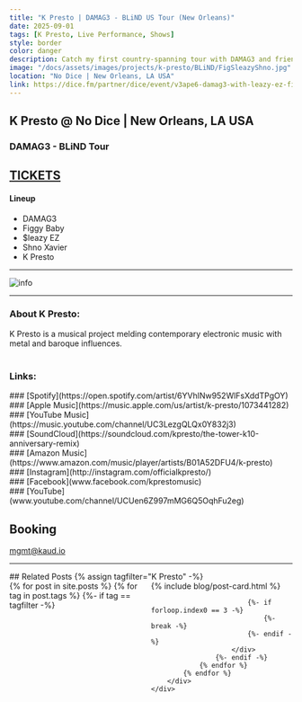 ```yaml
---
title: "K Presto | DAMAG3 - BLiND US Tour (New Orleans)"
date: 2025-09-01
tags: [K Presto, Live Performance, Shows]
style: border
color: danger
description: Catch my first country-spanning tour with DAMAG3 and friends! Tickets on sale now.
image: "/docs/assets/images/projects/k-presto/BLiND/FigSleazyShno.jpg"
location: "No Dice | New Orleans, LA USA"
link: https://dice.fm/partner/dice/event/v3ape6-damag3-with-leazy-ez-figgy-baby-shno-xavier-k-presto-1st-sep-no-dice-new-orleans-tickets?dice_id=5984337&dice_channel=web&dice_tags=organic&dice_campaign=DICE&dice_feature=mio_marketing&utm_source=web&utm_campaign=DICE&utm_medium=mio_marketing
---
```


## K Presto @ No Dice | New Orleans, LA USA
### DAMAG3 - BLiND Tour

## [TICKETS](https://dice.fm/partner/dice/event/v3ape6-damag3-with-leazy-ez-figgy-baby-shno-xavier-k-presto-1st-sep-no-dice-new-orleans-tickets?dice_id=5984337&dice_channel=web&dice_tags=organic&dice_campaign=DICE&dice_feature=mio_marketing&utm_source=web&utm_campaign=DICE&utm_medium=mio_marketing)

#### Lineup
- DAMAG3
- Figgy Baby
- $leazy EZ
- Shno Xavier
- K Presto

<hr>
<img src="https://dice-media.imgix.net/attachments/2025-05-04/f5dc7e79-d78e-4bab-ac64-920b3b5569ec.jpg?rect=0%2C228%2C1545%2C1545&auto=format%2Ccompress&q=80&w=328&h=328&fit=crop&crop=faces%2Ccenter&dpr=1" alt="info">

<hr>

### About K Presto:
K Presto is a musical project melding contemporary electronic music with metal and baroque influences.<br><br>

### Links:
<div class="row" markdown="1">
<div class="col" markdown="1">
### [Spotify](https://open.spotify.com/artist/6YVhlNw952WlFsXddTPgOY)
</div>

<div class="col" markdown="1">
### [Apple Music](https://music.apple.com/us/artist/k-presto/1073441282)
</div>

<div class="col" markdown="1">
### [YouTube Music](https://music.youtube.com/channel/UC3LezgQLQx0Y832j3)
</div>

<div class="col" markdown="1">
### [SoundCloud](https://soundcloud.com/kpresto/the-tower-k10-anniversary-remix)
</div>
</div>

<div class="row" markdown="1">
<div class="col" markdown="1">
### [Amazon Music](https://www.amazon.com/music/player/artists/B01A52DFU4/k-presto)
</div>

<div class="col" markdown="1">
### [Instagram](http://instagram.com/officialkpresto/)
</div>

<div class="col" markdown="1">
### [Facebook](www.facebook.com/kprestomusic)
</div>

<div class="col" markdown="1">
### [YouTube](www.youtube.com/channel/UCUen6Z997mMG6Q5OqhFu2eg)
</div>
</div>

## Booking
[mgmt@kaud.io](mailto:mgmt@kaud.io)

<hr>
## Related Posts
{% assign tagfilter="K Presto" -%}
<div style="max-width: 1fr">
    <div class="row">
        <div class="container-fluid" style="display: grid; grid-template-columns: repeat(auto-fit, minmax(200px, 1fr));">
            {% for post in site.posts %}
                {% for tag in post.tags %}
                    {%- if tag == tagfilter -%}
                        <div class="col pl-1 pr-1">
                            {% include blog/post-card.html %}

                            {%- if forloop.index0 == 3 -%}
                                {%- break -%}
                            {%- endif -%}
                        </div>
                    {%- endif -%}
                {% endfor %}
            {% endfor %}
        </div>
    </div>
</div>